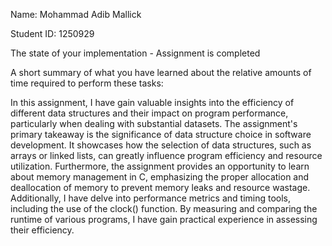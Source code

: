 Name: Mohammad Adib Mallick

Student ID: 1250929

The state of your implementation - Assignment is completed 

A short summary of what you have learned about the relative amounts of time required to perform these tasks:

In this assignment, I have gain valuable insights into the efficiency of different data structures and their impact on program performance, particularly when dealing with substantial datasets. The assignment's primary takeaway is the significance of data structure choice in software development. It showcases how the selection of data structures, such as arrays or linked lists, can greatly influence program efficiency and resource utilization. Furthermore, the assignment provides an opportunity to learn about memory management in C, emphasizing the proper allocation and deallocation of memory to prevent memory leaks and resource wastage. Additionally, I have delve into performance metrics and timing tools, including the use of the clock() function. By measuring and comparing the runtime of various programs, I have gain practical experience in assessing their efficiency.

